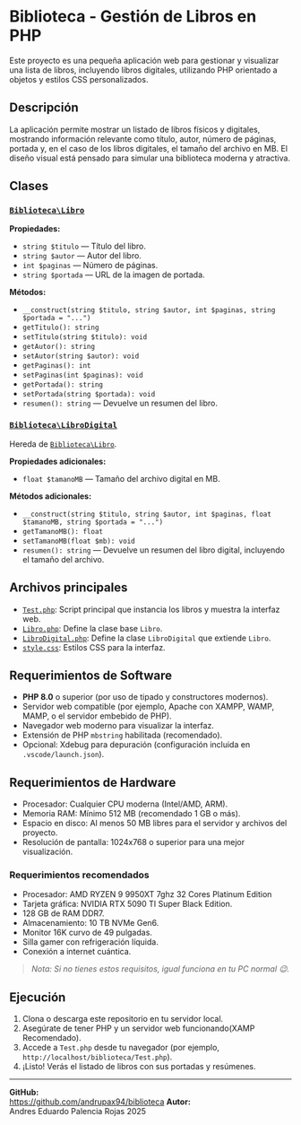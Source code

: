 # Biblioteca - Gestión de Libros en PHP

Este proyecto es una pequeña aplicación web para gestionar y visualizar una lista de libros, incluyendo libros digitales, utilizando PHP orientado a objetos y estilos CSS personalizados.

## Descripción

La aplicación permite mostrar un listado de libros físicos y digitales, mostrando información relevante como título, autor, número de páginas, portada y, en el caso de los libros digitales, el tamaño del archivo en MB. El diseño visual está pensado para simular una biblioteca moderna y atractiva.

## Clases

### [`Biblioteca\Libro`](Libro.php)

**Propiedades:**
- `string $titulo` — Título del libro.
- `string $autor` — Autor del libro.
- `int $paginas` — Número de páginas.
- `string $portada` — URL de la imagen de portada.

**Métodos:**
- `__construct(string $titulo, string $autor, int $paginas, string $portada = "...")`
- `getTitulo(): string`
- `setTitulo(string $titulo): void`
- `getAutor(): string`
- `setAutor(string $autor): void`
- `getPaginas(): int`
- `setPaginas(int $paginas): void`
- `getPortada(): string`
- `setPortada(string $portada): void`
- `resumen(): string` — Devuelve un resumen del libro.

### [`Biblioteca\LibroDigital`](LibroDigital.php)

Hereda de [`Biblioteca\Libro`](Libro.php).

**Propiedades adicionales:**
- `float $tamanoMB` — Tamaño del archivo digital en MB.

**Métodos adicionales:**
- `__construct(string $titulo, string $autor, int $paginas, float $tamanoMB, string $portada = "...")`
- `getTamanoMB(): float`
- `setTamanoMB(float $mb): void`
- `resumen(): string` — Devuelve un resumen del libro digital, incluyendo el tamaño del archivo.

## Archivos principales

- [`Test.php`](Test.php): Script principal que instancia los libros y muestra la interfaz web.
- [`Libro.php`](Libro.php): Define la clase base `Libro`.
- [`LibroDigital.php`](LibroDigital.php): Define la clase `LibroDigital` que extiende `Libro`.
- [`style.css`](style.css): Estilos CSS para la interfaz.

## Requerimientos de Software

- **PHP 8.0** o superior (por uso de tipado y constructores modernos).
- Servidor web compatible (por ejemplo, Apache con XAMPP, WAMP, MAMP, o el servidor embebido de PHP).
- Navegador web moderno para visualizar la interfaz.
- Extensión de PHP `mbstring` habilitada (recomendado).
- Opcional: Xdebug para depuración (configuración incluida en `.vscode/launch.json`).

## Requerimientos de Hardware

- Procesador: Cualquier CPU moderna (Intel/AMD, ARM).
- Memoria RAM: Mínimo 512 MB (recomendado 1 GB o más).
- Espacio en disco: Al menos 50 MB libres para el servidor y archivos del proyecto.
- Resolución de pantalla: 1024x768 o superior para una mejor visualización.

### Requerimientos recomendados
-  Procesador: AMD RYZEN 9 9950XT 7ghz 32 Cores Platinum Edition
- Tarjeta gráfica: NVIDIA RTX 5090 TI Super Black Edition.
- 128 GB de RAM DDR7.
- Almacenamiento: 10 TB NVMe Gen6.
- Monitor 16K curvo de 49 pulgadas.
- Silla gamer con refrigeración líquida.
- Conexión a internet cuántica.

> *Nota: Si no tienes estos requisitos, igual funciona en tu PC normal 😉.*

## Ejecución

1. Clona o descarga este repositorio en tu servidor local.
2. Asegúrate de tener PHP y un servidor web funcionando(XAMP Recomendado).
3. Accede a `Test.php` desde tu navegador (por ejemplo, `http://localhost/biblioteca/Test.php`).
4. ¡Listo! Verás el listado de libros con sus portadas y resúmenes.

---
**GitHub:**  
https://github.com/andrupax94/biblioteca
**Autor:**  
Andres Eduardo Palencia Rojas
2025
